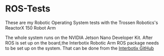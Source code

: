 # ROS-Tests
These are my Robotic Operating System tests with the Trossen Robotics's ReactorX 150 Robot Arm

The whole system runs on the NVIDIA Jetson Nano Developer Kit.  After ROS is set up on the board,the Interbotix Robotic Arm ROS package needs to be set up on the system. That can be done from the [Interbotix GitHub](https://github.com/Interbotix/interbotix_ros_arms)

